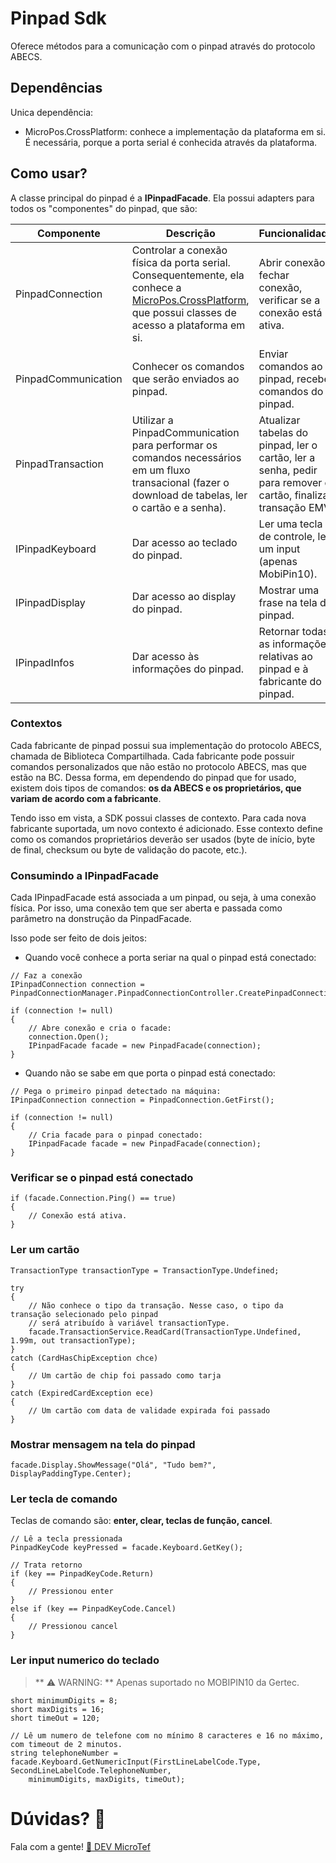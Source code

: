 # Pinpad Sdk

Oferece métodos para a comunicação com o pinpad através do protocolo ABECS.

## Dependências

Unica dependência:
- MicroPos.CrossPlatform: conhece a implementação da plataforma em si. É necessária, porque a porta serial é conhecida através da plataforma.

## Como usar?

A classe principal do pinpad é a **IPinpadFacade**. Ela possui adapters para todos os "componentes" do pinpad, que são:

Componente | Descrição | Funcionalidade
--- | --- | ---
PinpadConnection | Controlar a conexão física da porta serial. Consequentemente, ela conhece a [MicroPos.CrossPlatform](https://bitbucket.org/stonepayments/micropos-crossplatform), que possui classes de acesso a plataforma em si. | Abrir conexão, fechar conexão, verificar se a conexão está ativa.
PinpadCommunication | Conhecer os comandos que serão enviados ao pinpad. | Enviar comandos ao pinpad, receber comandos do pinpad.
PinpadTransaction | Utilizar a PinpadCommunication para performar os comandos necessários em um fluxo transacional (fazer o download de tabelas, ler o cartão e a senha). | Atualizar tabelas do pinpad, ler o cartão, ler a senha, pedir para remover o cartão, finalizar transação EMV.
IPinpadKeyboard | Dar acesso ao teclado do pinpad. | Ler uma tecla de controle, ler um input (apenas MobiPin10).
IPinpadDisplay | Dar acesso ao display do pinpad. | Mostrar uma frase na tela do pinpad.
IPinpadInfos | Dar acesso às informações do pinpad. | Retornar todas as informações relativas ao pinpad e à fabricante do pinpad.

### Contextos

Cada fabricante de pinpad possui sua implementação do protocolo ABECS, chamada de Biblioteca Compartilhada. Cada fabricante pode possuir comandos personalizados que não estão no protocolo ABECS, mas que estão na BC. Dessa forma, em dependendo do pinpad que for usado, existem dois tipos de comandos: **os da ABECS e os proprietários, que variam de acordo com a fabricante**.

Tendo isso em vista, a SDK possui classes de contexto. Para cada nova fabricante suportada, um novo contexto é adicionado. Esse contexto define como os comandos proprietários deverão ser usados (byte de início, byte de final, checksum ou byte de validação do pacote, etc.).

### Consumindo a IPinpadFacade

Cada IPinpadFacade está associada a um pinpad, ou seja, à uma conexão física. Por isso, uma conexão tem que ser aberta e passada como parâmetro na donstrução da PinpadFacade.

Isso pode ser feito de dois jeitos:

- Quando você conhece a porta seriar na qual o pinpad está conectado:

```
// Faz a conexão
IPinpadConnection connection = PinpadConnectionManager.PinpadConnectionController.CreatePinpadConnection(portName);

if (connection != null)
{
    // Abre conexão e cria o facade:
    connection.Open();
    IPinpadFacade facade = new PinpadFacade(connection);
}
```

- Quando não se sabe em que porta o pinpad está conectado:

```
// Pega o primeiro pinpad detectado na máquina:
IPinpadConnection connection = PinpadConnection.GetFirst();

if (connection != null)
{
    // Cria facade para o pinpad conectado:
    IPinpadFacade facade = new PinpadFacade(connection);
}
```

### Verificar se o pinpad está conectado

```
if (facade.Connection.Ping() == true)
{
    // Conexão está ativa.
}
```

### Ler um cartão

```
TransactionType transactionType = TransactionType.Undefined;

try 
{
    // Não conhece o tipo da transação. Nesse caso, o tipo da transação selecionado pelo pinpad
    // será atribuído à variável transactionType.
    facade.TransactionService.ReadCard(TransactionType.Undefined, 1.99m, out transactionType);
}
catch (CardHasChipException chce)
{
    // Um cartão de chip foi passado como tarja
}
catch (ExpiredCardException ece)
{
    // Um cartão com data de validade expirada foi passado
}
```

### Mostrar mensagem na tela do pinpad

```
facade.Display.ShowMessage("Olá", "Tudo bem?", DisplayPaddingType.Center);
```

### Ler tecla de comando

Teclas de comando são: **enter, clear, teclas de função, cancel**.

```
// Lê a tecla pressionada
PinpadKeyCode keyPressed = facade.Keyboard.GetKey();

// Trata retorno
if (key == PinpadKeyCode.Return)
{
    // Pressionou enter
}
else if (key == PinpadKeyCode.Cancel)
{
    // Pressionou cancel
}
```

### Ler input numerico do teclado

> ** :warning: WARNING: ** Apenas suportado no MOBIPIN10 da Gertec.

```
short minimumDigits = 8;
short maxDigits = 16;
short timeOut = 120;

// Lê um numero de telefone com no mínimo 8 caracteres e 16 no máximo, com timeout de 2 minutos.
string telephoneNumber = facade.Keyboard.GetNumericInput(FirstLineLabelCode.Type, SecondLineLabelCode.TelephoneNumber,
    minimumDigits, maxDigits, timeOut);
```

# Dúvidas? :octopus:

Fala com a gente! [:green_heart: DEV MicroTef](mailto:devmicrotef@stone.com.br)
